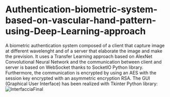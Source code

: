 # Authentication-biometric-system-based-on-vascular-hand-pattern-using-Deep-Learning-approach
A biometric authentication system composed of a client that capture image at different wavelenght and of a server that elaborate the image and make the prevision.
It uses a Transfer Learning approach based on AlexNet Convolutional Neural Network and the communication between client and server is based on WebSocket thanks to SocketIO Python library.
Furthermore, the communication is encrypted by using an AES with the session key encrypted with an asymmetric encryption RSA.
The GUI (Graphical User Interface) has been realized with Tkinter Python library:
![InterfacciaFinal](https://user-images.githubusercontent.com/116967837/220339365-c3dfac8d-e6cf-4a1e-be87-612cb6a8427e.png)
